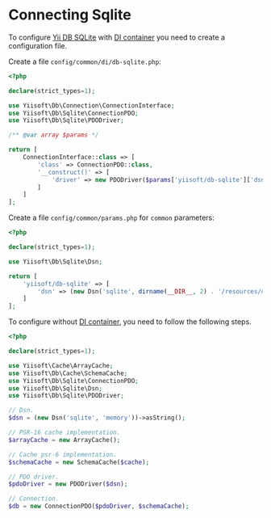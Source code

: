 # Connecting Sqlite

To configure [Yii DB SQLite](https://github.com/yiisoft/db-pgsql) with [DI container](https://github.com/yiisoft/di) you need to create a configuration file.

Create a file `config/common/di/db-sqlite.php`:

```php
<?php

declare(strict_types=1);

use Yiisoft\Db\Connection\ConnectionInterface;
use Yiisoft\Db\Sqlite\ConnectionPDO;
use Yiisoft\Db\Sqlite\PDODriver;

/** @var array $params */

return [
    ConnectionInterface::class => [
        'class' => ConnectionPDO::class,
        '__construct()' => [
            'driver' => new PDODriver($params['yiisoft/db-sqlite']['dsn']),
        ]
    ]
];
```

Create a file `config/common/params.php` for `common` parameters:

```php
<?php

declare(strict_types=1);

use Yiisoft\Db\Sqlite\Dsn;

return [
    'yiisoft/db-sqlite' => [
        'dsn' => (new Dsn('sqlite', dirname(__DIR__, 2) . '/resources/database/sqlite.db'))->__toString(),
    ]
];
```

To configure without [DI container](https://github.com/yiisoft/di), you need to follow the following steps.

```php
<?php

declare(strict_types=1);

use Yiisoft\Cache\ArrayCache;
use Yiisoft\Db\Cache\SchemaCache;
use Yiisoft\Db\Sqlite\ConnectionPDO;
use Yiisoft\Db\Sqlite\Dsn;
use Yiisoft\Db\Sqlite\PDODriver;

// Dsn.
$dsn = (new Dsn('sqlite', 'memory'))->asString();

// PSR-16 cache implementation.
$arrayCache = new ArrayCache();

// Cache psr-6 implementation.
$schemaCache = new SchemaCache($cache);

// PDO driver.
$pdoDriver = new PDODriver($dsn); 

// Connection.
$db = new ConnectionPDO($pdoDriver, $schemaCache);
```
